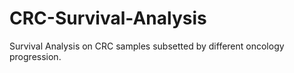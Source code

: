 # CRC-Survival-Analysis
Survival Analysis on CRC samples subsetted by different oncology progression.
